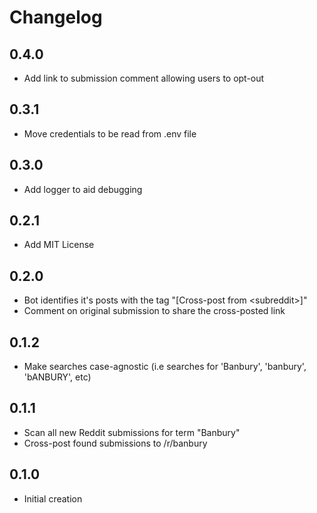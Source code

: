 # Changelog

## 0.4.0
- Add link to submission comment allowing users to opt-out

## 0.3.1
- Move credentials to be read from .env file

## 0.3.0
- Add logger to aid debugging

## 0.2.1
- Add MIT License

## 0.2.0
- Bot identifies it's posts with the tag "[Cross-post from \<subreddit\>]"
- Comment on original submission to share the cross-posted link

## 0.1.2
- Make searches case-agnostic (i.e searches for 'Banbury', 'banbury', 'bANBURY', etc)

## 0.1.1
- Scan all new Reddit submissions for term "Banbury"
- Cross-post found submissions to /r/banbury

## 0.1.0
- Initial creation